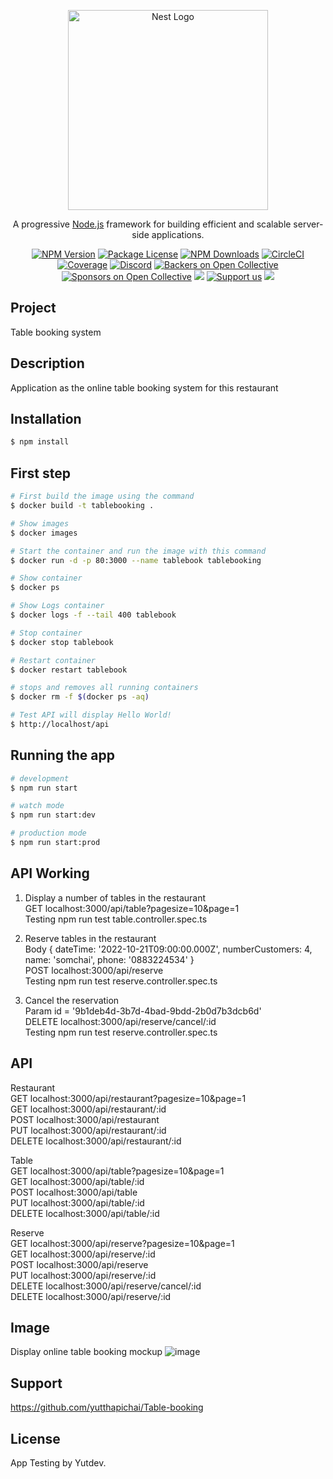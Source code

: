 <p align="center">
  <a href="http://nestjs.com/" target="blank"><img src="https://nestjs.com/img/logo_text.svg" width="320" alt="Nest Logo" /></a>
</p>

[circleci-image]: https://img.shields.io/circleci/build/github/nestjs/nest/master?token=abc123def456
[circleci-url]: https://circleci.com/gh/nestjs/nest

  <p align="center">A progressive <a href="http://nodejs.org" target="_blank">Node.js</a> framework for building efficient and scalable server-side applications.</p>
    <p align="center">
<a href="https://www.npmjs.com/~nestjscore" target="_blank"><img src="https://img.shields.io/npm/v/@nestjs/core.svg" alt="NPM Version" /></a>
<a href="https://www.npmjs.com/~nestjscore" target="_blank"><img src="https://img.shields.io/npm/l/@nestjs/core.svg" alt="Package License" /></a>
<a href="https://www.npmjs.com/~nestjscore" target="_blank"><img src="https://img.shields.io/npm/dm/@nestjs/common.svg" alt="NPM Downloads" /></a>
<a href="https://circleci.com/gh/nestjs/nest" target="_blank"><img src="https://img.shields.io/circleci/build/github/nestjs/nest/master" alt="CircleCI" /></a>
<a href="https://coveralls.io/github/nestjs/nest?branch=master" target="_blank"><img src="https://coveralls.io/repos/github/nestjs/nest/badge.svg?branch=master#9" alt="Coverage" /></a>
<a href="https://discord.gg/G7Qnnhy" target="_blank"><img src="https://img.shields.io/badge/discord-online-brightgreen.svg" alt="Discord"/></a>
<a href="https://opencollective.com/nest#backer" target="_blank"><img src="https://opencollective.com/nest/backers/badge.svg" alt="Backers on Open Collective" /></a>
<a href="https://opencollective.com/nest#sponsor" target="_blank"><img src="https://opencollective.com/nest/sponsors/badge.svg" alt="Sponsors on Open Collective" /></a>
  <a href="https://paypal.me/kamilmysliwiec" target="_blank"><img src="https://img.shields.io/badge/Donate-PayPal-ff3f59.svg"/></a>
    <a href="https://opencollective.com/nest#sponsor"  target="_blank"><img src="https://img.shields.io/badge/Support%20us-Open%20Collective-41B883.svg" alt="Support us"></a>
  <a href="https://twitter.com/nestframework" target="_blank"><img src="https://img.shields.io/twitter/follow/nestframework.svg?style=social&label=Follow"></a>
</p>
  <!--[![Backers on Open Collective](https://opencollective.com/nest/backers/badge.svg)](https://opencollective.com/nest#backer)
  [![Sponsors on Open Collective](https://opencollective.com/nest/sponsors/badge.svg)](https://opencollective.com/nest#sponsor)-->

## Project 
Table booking system

## Description

Application as the online table booking system for this restaurant


## Installation

```bash
$ npm install
```

## First step

```bash
# First build the image using the command
$ docker build -t tablebooking .  

# Show images
$ docker images

# Start the container and run the image with this command
$ docker run -d -p 80:3000 --name tablebook tablebooking

# Show container
$ docker ps

# Show Logs container
$ docker logs -f --tail 400 tablebook

# Stop container
$ docker stop tablebook

# Restart container
$ docker restart tablebook

# stops and removes all running containers
$ docker rm -f $(docker ps -aq)

# Test API will display Hello World!
$ http://localhost/api

```

## Running the app

```bash
# development
$ npm run start

# watch mode
$ npm run start:dev

# production mode
$ npm run start:prod
```
## API Working

1. Display a number of tables in the restaurant \
GET localhost:3000/api/table?pagesize=10&page=1 \
Testing npm run test table.controller.spec.ts 

2. Reserve tables in the restaurant \
Body { dateTime: '2022-10-21T09:00:00.000Z', numberCustomers: 4, name: 'somchai', phone: '0883224534' } \
POST localhost:3000/api/reserve \
Testing npm run test reserve.controller.spec.ts 

3. Cancel the reservation \
Param id = '9b1deb4d-3b7d-4bad-9bdd-2b0d7b3dcb6d' \
DELETE localhost:3000/api/reserve/cancel/:id \
Testing npm run test reserve.controller.spec.ts 

## API

Restaurant \
  GET localhost:3000/api/restaurant?pagesize=10&page=1 \
  GET localhost:3000/api/restaurant/:id \
  POST localhost:3000/api/restaurant \
  PUT localhost:3000/api/restaurant/:id  \
  DELETE localhost:3000/api/restaurant/:id  

Table \
  GET localhost:3000/api/table?pagesize=10&page=1 \
  GET localhost:3000/api/table/:id \
  POST localhost:3000/api/table \
  PUT localhost:3000/api/table/:id \
  DELETE localhost:3000/api/table/:id 

Reserve \
  GET localhost:3000/api/reserve?pagesize=10&page=1 \
  GET localhost:3000/api/reserve/:id \
  POST localhost:3000/api/reserve \
  PUT localhost:3000/api/reserve/:id \
  DELETE localhost:3000/api/reserve/cancel/:id \
  DELETE localhost:3000/api/reserve/:id 


## Image

 Display online table booking mockup
![image](https://i.ibb.co/j8LXgGD/Screen-Shot-2565-10-20-at-23-35-00.png)




## Support

https://github.com/yutthapichai/Table-booking


## License

App Testing by Yutdev.
